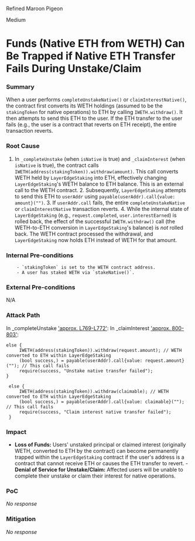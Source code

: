 Refined Maroon Pigeon

Medium

# Funds (Native ETH from WETH) Can Be Trapped if Native ETH Transfer Fails During Unstake/Claim

### Summary

When a user performs `completeUnstakeNative()` or `claimInterestNative()`, the contract first converts its WETH holdings (assumed to be the `stakingToken` for native operations) to ETH by calling `IWETH.withdraw()`. It then attempts to send this ETH to the user. If the ETH transfer to the user fails (e.g., the user is a contract that reverts on ETH receipt), the entire transaction reverts.

### Root Cause

1. In `_completeUnstake` (when `isNative` is true) and `_claimInterest` (when `isNative` is true), the contract calls `IWETH(address(stakingToken)).withdraw(amount)`. This call converts WETH held by `LayerEdgeStaking` into ETH, effectively changing `LayerEdgeStaking`'s WETH balance to ETH balance. This is an external call to the WETH contract.
        2. Subsequently, `LayerEdgeStaking` attempts to send this ETH to `userAddr` using `payable(userAddr).call{value: amount}("")`.
        3. If `userAddr.call` fails, the entire `completeUnstakeNative` or `claimInterestNative` transaction reverts.
        4. While the internal state of `LayerEdgeStaking` (e.g., `request.completed`, `user.interestEarned`) is rolled back, the effect of the successful `IWETH.withdraw()` call (the WETH-to-ETH conversion in `LayerEdgeStaking`'s balance) is *not* rolled back. The WETH contract processed the withdrawal, and `LayerEdgeStaking` now holds ETH instead of WETH for that amount.

### Internal Pre-conditions

        - `stakingToken` is set to the WETH contract address.
        - A user has staked WETH via `stakeNative()`.

### External Pre-conditions

N/A

### Attack Path

In _completeUnstake ['approx. L769-L772'](https://github.com/sherlock-audit/2025-05-layeredge/blob/main/edgen-staking/src/stake/LayerEdgeStaking.sol#L769-L772):
In _claimInterest ['approx. 800-803'](https://github.com/sherlock-audit/2025-05-layeredge/blob/main/edgen-staking/src/stake/LayerEdgeStaking.sol#L800-803):    
```solidity
else {
     IWETH(address(stakingToken)).withdraw(request.amount); // WETH converted to ETH within LayerEdgeStaking
     (bool success,) = payable(userAddr).call{value: request.amount}(""); // This call fails
     require(success, "Unstake native transfer failed");
}

 else {
     IWETH(address(stakingToken)).withdraw(claimable); // WETH converted to ETH within LayerEdgeStaking
     (bool success,) = payable(userAddr).call{value: claimable}(""); // This call fails
     require(success, "Claim interest native transfer failed");
 }
```

### Impact

 - **Loss of Funds:** Users' unstaked principal or claimed interest (originally WETH, converted to ETH by the contract) can become permanently trapped within the `LayerEdgeStaking` contract if the user's address is a contract that cannot receive ETH or causes the ETH transfer to revert.
        - **Denial of Service for Unstake/Claim:** Affected users will be unable to complete their unstake or claim their interest for native operations.

### PoC

_No response_

### Mitigation

_No response_